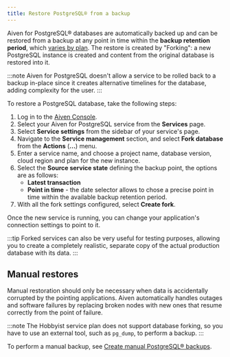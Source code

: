 ```yaml
---
title: Restore PostgreSQL® from a backup
---
```


Aiven for PostgreSQL® databases are automatically backed up and can be
restored from a backup at any point in time within the **backup
retention period**, which
[varies by plan](/docs/products/postgresql/concepts/pg-backups). The restore is created by \"Forking\": a new PostgreSQL
instance is created and content from the original database is restored
into it.

:::note
Aiven for PostgreSQL doesn\'t allow a service to be rolled back to a
backup in-place since it creates alternative timelines for the database,
adding complexity for the user.
:::

To restore a PostgreSQL database, take the following steps:

1.  Log in to the [Aiven Console](https://console.aiven.io/).
2.  Select your Aiven for PostgreSQL service from the **Services** page.
3.  Select **Service settings** from the sidebar of your service's
    page.
4.  Navigate to the **Service management** section, and select **Fork
    database** from the **Actions** (**\...**) menu.
5.  Enter a service name, and choose a project name, database version,
    cloud region and plan for the new instance.
6.  Select the **Source service state** defining the backup point, the
    options are as follows:
    -   **Latest transaction**
    -   **Point in time** - the date selector allows to chose a precise
        point in time within the available backup retention period.
7.  With all the fork settings configured, select **Create fork**.

Once the new service is running, you can change your application's
connection settings to point to it.

:::tip
Forked services can also be very useful for testing purposes, allowing
you to create a completely realistic, separate copy of the actual
production database with its data.
:::

## Manual restores

Manual restoration should only be necessary when data is accidentally
corrupted by the pointing applications. Aiven automatically handles
outages and software failures by replacing broken nodes with new ones
that resume correctly from the point of failure.

:::note
The Hobbyist service plan does not support database forking, so you have
to use an external tool, such as `pg_dump`, to perform a backup.
:::

To perform a manual backup, see
[Create manual PostgreSQL® backups](/docs/products/postgresql/howto/create-manual-backups).
